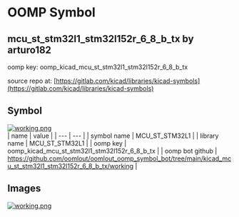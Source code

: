 # OOMP Symbol  
## mcu_st_stm32l1_stm32l152r_6_8_b_tx  by arturo182  
  
oomp key: oomp_kicad_mcu_st_stm32l1_stm32l152r_6_8_b_tx  
  
source repo at: [https://gitlab.com/kicad/libraries/kicad-symbols](https://gitlab.com/kicad/libraries/kicad-symbols)  
## Symbol  
  
[![working.png](working_600.png)](working.png)  
| name | value | 
| --- | --- | 
| symbol name | MCU_ST_STM32L1 | 
| library name | MCU_ST_STM32L1 | 
| oomp key | oomp_kicad_mcu_st_stm32l1_stm32l152r_6_8_b_tx | 
| oomp bot github | https://github.com/oomlout/oomlout_oomp_symbol_bot/tree/main/kicad_mcu_st_stm32l1_stm32l152r_6_8_b_tx/working | 
## Images  
  
[![working.png](working_140.png)](working.png)  
